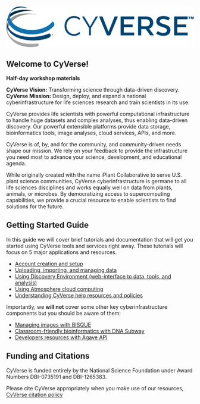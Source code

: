 

![](img/cyverse_rgb.jpg) 

## Welcome to CyVerse!
**Half-day workshop materials**

**CyVerse Vision:** Transforming science through data-driven discovery.<br>
**CyVerse Mission:** Design, deploy, and expand a national cyberinfrastructure for life sciences research and train scientists in its use.<br>

CyVerse provides life scientists with powerful computational infrastructure to handle huge datasets and complex analyses, thus enabling data-driven discovery. Our powerful extensible platforms provide data storage, bioinformatics tools, image analyses, cloud services, APIs, and more.

CyVerse is of, by, and for the community, and community-driven needs shape our mission. We rely on your feedback to provide the infrastructure you need most to advance your science, development, and educational agenda.

While originally created with the name iPlant Collaborative to serve U.S. plant science communities, CyVerse cyberinfrastructure is germane to all life sciences disciplines and works equally well on data from plants, animals, or microbes. By democratizing access to supercomputing capabilities, we provide a crucial resource to enable scientists to find solutions for the future.

## Getting Started Guide

In this guide we will cover brief tutorials and documentation that will get you started using CyVerse tools and services right away. These tutorials will focus on 5 major applications and resources. 

* [Account creation and setup](./01_cyverse_account_creation.md)
* [Uploading, importing, and managing data](./02_cyverse_importing_data.md)
* [Using Discovery Environment (web-interface to data, tools, and analysis)](./03_cyverse_analyzing_data_with_Discovery_Environment.md)
* [Using Atmosphere cloud computing](./04_cyverse_cloud_computing_with_Atmosphere.md)
* [Understanding CyVerse help resources and policies](./05_cyverse_help_and_policies.md)

Importantly, we **will not** cover some other key cyberinfrastructure components but you should be aware of them:

* [Managing images with BISQUE](http://www.cyverse.org/bisque)
* [Classroom-friendly bioinformatics with DNA Subway](http://dnasubway.iplantcollaborative.org/)
* [Developers resources with Agave API](http://agaveapi.co/)

## Funding and Citations

CyVerse is funded entirely by the National Science Foundation under Award Numbers DBI-0735191 and DBI-1265383.

Please cite CyVerse appropriately when you make use of our resources, [CyVerse citation policy](http://www.cyverse.org/acknowledge-cite-cyverse)




